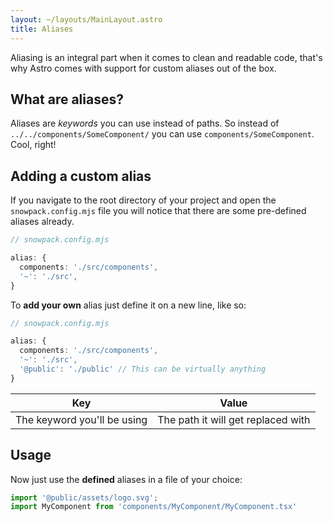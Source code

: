 ```yaml
---
layout: ~/layouts/MainLayout.astro
title: Aliases
---
```


Aliasing is an integral part when it comes to clean and readable code, that's why Astro comes with support for custom aliases out of the box.

## What are aliases?

Aliases are _keywords_ you can use instead of paths. 
So instead of `../../components/SomeComponent/` you can use `components/SomeComponent`. Cool, right!

## Adding a custom alias

If you navigate to the root directory of your project and open the `snowpack.config.mjs` file you will notice that there are some pre-defined aliases already.

```ts
// snowpack.config.mjs

alias: {
  components: './src/components',
  '~': './src',
}
```

To **add your own** alias just define it on a new line, like so:

```ts
// snowpack.config.mjs

alias: {
  components: './src/components',
  '~': './src',
  '@public': './public' // This can be virtually anything
}
```

| Key      | Value |
| ----- | ----- |
| The keyword you'll be using | The path it will get replaced with |

## Usage


Now just use the **defined** aliases in a file of your choice:

```js
import '@public/assets/logo.svg';
import MyComponent from 'components/MyComponent/MyComponent.tsx'
```
